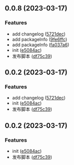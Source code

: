 ## 0.0.8 (2023-03-17)


### Features

* add changelog ([5721dec](https://github.com/taosiqi/vite-plugin-gitlab-flow/commit/5721dec7ac8bd35264c18fa7f4ee7d46ddf3a171))
* add packageInfo ([9fe6ffc](https://github.com/taosiqi/vite-plugin-gitlab-flow/commit/9fe6ffc4eaf24ed93927132edebd4c30a2b20e68))
* add packageInfo ([fa037a6](https://github.com/taosiqi/vite-plugin-gitlab-flow/commit/fa037a6c69accaa546b04d243c5e5372ce048e88))
* init ([e5084ac](https://github.com/taosiqi/vite-plugin-gitlab-flow/commit/e5084acfa8edfd7fa009071a966037d20013f9c4))
* 发布脚本 ([df75c39](https://github.com/taosiqi/vite-plugin-gitlab-flow/commit/df75c3936779238fdc1a05eb5fe4d12e3cfb34d2))



## 0.0.2 (2023-03-17)


### Features

* add changelog ([5721dec](https://github.com/taosiqi/vite-plugin-gitlab-flow/commit/5721dec7ac8bd35264c18fa7f4ee7d46ddf3a171))
* init ([e5084ac](https://github.com/taosiqi/vite-plugin-gitlab-flow/commit/e5084acfa8edfd7fa009071a966037d20013f9c4))
* 发布脚本 ([df75c39](https://github.com/taosiqi/vite-plugin-gitlab-flow/commit/df75c3936779238fdc1a05eb5fe4d12e3cfb34d2))



## 0.0.2 (2023-03-17)


### Features

* init ([e5084ac](https://github.com/taosiqi/vite-plugin-gitlab-flow/commit/e5084acfa8edfd7fa009071a966037d20013f9c4))
* 发布脚本 ([df75c39](https://github.com/taosiqi/vite-plugin-gitlab-flow/commit/df75c3936779238fdc1a05eb5fe4d12e3cfb34d2))



